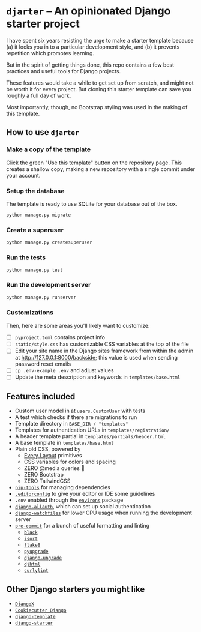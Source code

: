 # `djarter` – An opinionated Django starter project

I have spent six years resisting the urge to make a starter template because (a) it locks you in to a particular development style, and (b) it prevents repetition which promotes learning.

But in the spirit of getting things done, this repo contains a few best practices and useful tools for Django projects.

These features would take a while to get set up from scratch, and might not be worth it for every project. But cloning this starter template can save you roughly a full day of work.

Most importantly, though, no Bootstrap styling was used in the making of this template.

## How to use `djarter`

### Make a copy of the template

Click the green "Use this template" button on the repository page. This creates a shallow copy, making a new repository with a single commit under your account.

### Setup the database

The template is ready to use SQLite for your database out of the box.

```shell
python manage.py migrate
```

### Create a superuser

```shell
python manage.py createsuperuser
```

### Run the tests

```shell
python manage.py test
```

### Run the development server

```shell
python manage.py runserver
```

### Customizations

Then, here are some areas you'll likely want to customize:

- [ ] `pyproject.toml` contains project info
- [ ] `static/style.css` has customizable CSS variables at the top of the file
- [ ] Edit your site name in the Django sites framework from within the admin at http://127.0.0.1:8000/backside; this value is used when sending password reset emails
- [ ] `cp .env-example .env` and adjust values
- [ ] Update the meta description and keywords in `templates/base.html`

## Features included

- Custom user model in at `users.CustomUser` with tests
- A test which checks if there are migrations to run
- Template directory in `BASE_DIR / "templates"`
- Templates for authentication URLs in `templates/registration/`
- A header template partial in `templates/partials/header.html`
- A base template in `templates/base.html`
- Plain old CSS, powered by
  - [Every Layout](https://every-layout.dev/) primitives
  - CSS variables for colors and spacing
  - ZERO @media queries 🙌
  - ZERO Bootstrap
  - ZERO TailwindCSS
- [`pip-tools`](https://github.com/jazzband/pip-tools) for managing dependencies
- [`.editorconfig`](https://editorconfig.org/) to give your editor or IDE some guidelines
- `.env` enabled through the [`environs`](https://pypi.org/project/environs/) package
- [`django-allauth`](https://github.com/pennersr/django-allauth), which can set up social authentication
- [`django-watchfiles`](https://github.com/adamchainz/django-watchfiles) for lower CPU usage when running the development server
- [`pre-commit`](https://pre-commit.com/) for a bunch of useful formatting and linting
  - [`black`](https://github.com/psf/black)
  - [`isort`](https://pycqa.github.io/isort/)
  - [`flake8`](https://flake8.pycqa.org/en/latest/)
  - [`pyupgrade`](https://github.com/asottile/pyupgrade)
  - [`django-upgrade`](https://github.com/adamchainz/django-upgrade)
  - [`djhtml`](https://github.com/rtts/djhtml)
  - [`curlylint`](https://www.curlylint.org/)

## Other Django starters you might like

- [`DjangoX`](https://github.com/wsvincent/djangox)
- [`Cookiecutter Django`](https://github.com/pydanny/cookiecutter-django)
- [`django-template`](https://github.com/michael-awe/django-template)
- [`django-starter`](https://github.com/AlTosterino/django-starter)

